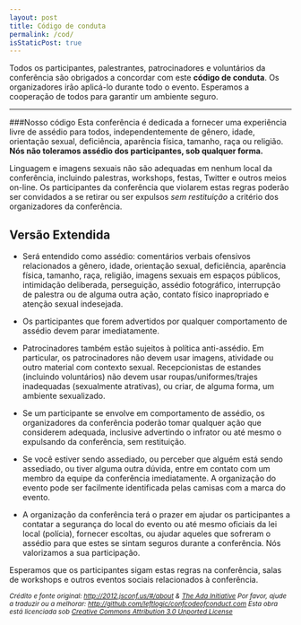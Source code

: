 ```yaml
---
layout: post
title: Código de conduta
permalink: /cod/
isStaticPost: true
---
```


 Todos os participantes, palestrantes, patrocinadores e voluntários da conferência são obrigados a concordar com este **código de conduta**. Os organizadores irão aplicá-lo durante todo o evento. Esperamos a cooperação de todos para garantir um ambiente seguro.

---

###Nosso código
Esta conferência é dedicada a fornecer uma experiência livre de assédio para todos, independentemente de gênero, idade, orientação sexual, deficiência, aparência física, tamanho, raça ou religião. **Nós não toleramos assédio dos participantes, sob qualquer forma.** 

Linguagem e imagens sexuais não são adequadas em nenhum local da conferência, incluindo palestras, workshops, festas, Twitter e outros meios on-line. Os participantes da conferência que violarem estas regras poderão ser convidados a se retirar ou ser expulsos <em>sem restituição</em> a critério dos organizadores da conferência.

Versão Extendida
-------

- Será entendido como assédio: comentários verbais ofensivos relacionados a gênero, idade, orientação sexual, deficiência, aparência física, tamanho, raça, religião, imagens sexuais em espaços públicos, intimidação deliberada, perseguição, assédio fotográfico, interrupção de palestra ou de alguma outra ação, contato físico inapropriado e atenção sexual indesejada.

- Os participantes que forem advertidos por qualquer comportamento de assédio devem parar imediatamente.

- Patrocinadores também estão sujeitos à política anti-assédio. Em particular, os patrocinadores não devem usar imagens, atividade ou outro material com contexto sexual. Recepcionistas de estandes (incluindo voluntários) não devem usar roupas/uniformes/trajes inadequadas (sexualmente atrativas), ou criar, de alguma forma, um ambiente sexualizado.

- Se um participante se envolve em comportamento de assédio, os organizadores da conferência poderão tomar qualquer ação que considerem adequada, inclusive advertindo o infrator ou até mesmo o expulsando da conferência, sem restituição.

- Se você estiver sendo assediado, ou perceber que alguém está sendo assediado, ou tiver alguma outra dúvida, entre em contato com um membro da equipe da conferência imediatamente. A organização do evento pode ser facilmente identificada pelas camisas com a marca do evento.

- A organização da conferência terá o prazer em ajudar os participantes a contatar a segurança do local do evento ou até mesmo oficiais da lei local (polícia), fornecer escoltas, ou ajudar aqueles que sofreram o assédio para que estes se sintam seguros durante a conferência. Nós valorizamos a sua participação.

Esperamos que os participantes sigam estas regras na conferência, salas de workshops e outros eventos sociais relacionados à conferência.

<small><em>Crédito e fonte original: <a href="http://2012.jsconf.us/#/about">http://2012.jsconf.us/#/about</a> &amp; <a href="http://geekfeminism.wikia.com/wiki/Conference_anti-harassment/Policy">The Ada Initiative</a>
Por favor, ajude a traduzir ou a melhorar: <a href="https://github.com/leftlogic/confcodeofconduct.com">http://github.com/leftlogic/confcodeofconduct.com</a>
Esta obra está licenciada sob <a rel="license" href="http://creativecommons.org/licenses/by/3.0/deed.en_US">Creative Commons Attribution 3.0 Unported License</a></em></small>